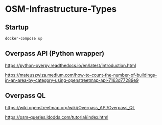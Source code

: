 # OSM-Infrastructure-Types

## Startup

 `docker-compose up`

## Overpass API (Python wrapper)
https://python-overpy.readthedocs.io/en/latest/introduction.html

https://mateuszwiza.medium.com/how-to-count-the-number-of-buildings-in-an-area-by-category-using-openstreetmap-api-7163d77289e9

## Overpass QL

https://wiki.openstreetmap.org/wiki/Overpass_API/Overpass_QL

https://osm-queries.ldodds.com/tutorial/index.html
